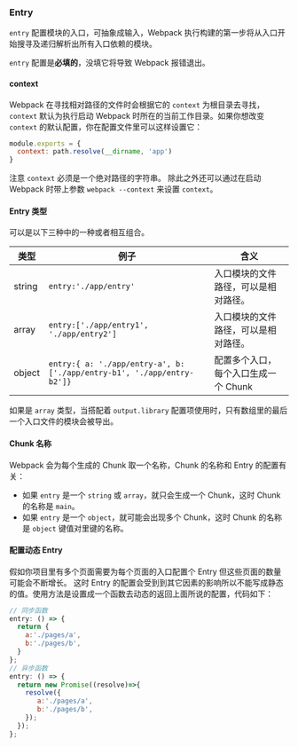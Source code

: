 ### Entry
`entry` 配置模块的入口，可抽象成输入，Webpack 执行构建的第一步将从入口开始搜寻及递归解析出所有入口依赖的模块。

`entry` 配置是**必填的**，没填它将导致 Webpack 报错退出。

#### context
Webpack 在寻找相对路径的文件时会根据它的 `context` 为根目录去寻找，`context` 默认为执行启动 Webpack 时所在的当前工作目录。如果你想改变 `context` 的默认配置，你在配置文件里可以这样设置它：
```js
module.exports = {
  context: path.resolve(__dirname, 'app')
}
```
注意 `context` 必须是一个绝对路径的字符串。
除此之外还可以通过在启动 Webpack 时带上参数 `webpack --context` 来设置 `context`。


#### Entry 类型
可以是以下三种中的一种或者相互组合。

| 类型 | 例子 | 含义 |
| -- | --- | ------- |
| string | `entry:'./app/entry'` | 入口模块的文件路径，可以是相对路径。|
| array | `entry:['./app/entry1', './app/entry2']` | 入口模块的文件路径，可以是相对路径。|
| object | `entry:{ a: './app/entry-a', b: ['./app/entry-b1', './app/entry-b2']}` | 配置多个入口，每个入口生成一个 Chunk |

如果是 `array` 类型，当搭配着 `output.library` 配置项使用时，只有数组里的最后一个入口文件的模块会被导出。

#### Chunk 名称
Webpack 会为每个生成的 Chunk 取一个名称，Chunk 的名称和 Entry 的配置有关：

- 如果 `entry` 是一个 `string` 或 `array`，就只会生成一个 Chunk，这时 Chunk 的名称是 `main`。
- 如果 `entry` 是一个 `object`，就可能会出现多个 Chunk，这时 Chunk 的名称是 `object` 键值对里键的名称。

#### 配置动态 Entry
假如你项目里有多个页面需要为每个页面的入口配置个 Entry 但这些页面的数量可能会不断增长。
这时 Entry 的配置会受到到其它因素的影响所以不能写成静态的值。使用方法是设置成一个函数去动态的返回上面所说的配置，代码如下：
```js
// 同步函数
entry: () => {
  return {
    a:'./pages/a',
    b:'./pages/b',
  }
};
// 异步函数
entry: () => {
  return new Promise((resolve)=>{
    resolve({
       a:'./pages/a',
       b:'./pages/b',
    });
  });
};
```
